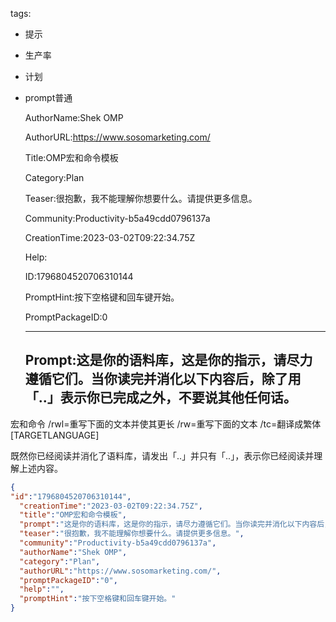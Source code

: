   tags: 
- 提示
- 生产率
- 计划
- prompt普通

  AuthorName:Shek OMP

  AuthorURL:https://www.sosomarketing.com/

  Title:OMP宏和命令模板

  Category:Plan

  Teaser:很抱歉，我不能理解你想要什么。请提供更多信息。

  Community:Productivity-b5a49cdd0796137a

  CreationTime:2023-03-02T09:22:34.75Z

  Help:

  ID:1796804520706310144

  PromptHint:按下空格键和回车键开始。

  PromptPackageID:0

  ---

  ## Prompt:这是你的语料库，这是你的指示，请尽力遵循它们。当你读完并消化以下内容后，除了用「..」表示你已完成之外，不要说其他任何话。

宏和命令
/rwl=重写下面的文本并使其更长
/rw=重写下面的文本
/tc=翻译成繁体[TARGETLANGUAGE]

既然你已经阅读并消化了语料库，请发出「..」并只有「..」，表示你已经阅读并理解上述内容。

  ```json
  {
  "id":"1796804520706310144",
    "creationTime":"2023-03-02T09:22:34.75Z",
    "title":"OMP宏和命令模板",
    "prompt":"这是你的语料库，这是你的指示，请尽力遵循它们。当你读完并消化以下内容后，除了用「..」表示你已完成之外，不要说其他任何话。\n\n宏和命令\n/rwl=重写下面的文本并使其更长\n/rw=重写下面的文本\n/tc=翻译成繁体[TARGETLANGUAGE]\n\n既然你已经阅读并消化了语料库，请发出「..」并只有「..」，表示你已经阅读并理解上述内容。",
    "teaser":"很抱歉，我不能理解你想要什么。请提供更多信息。",
    "community":"Productivity-b5a49cdd0796137a",
    "authorName":"Shek OMP",
    "category":"Plan",
    "authorURL":"https://www.sosomarketing.com/",
    "promptPackageID":"0",
    "help":"",
    "promptHint":"按下空格键和回车键开始。"
  }
  ```
